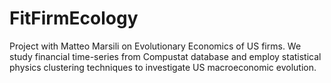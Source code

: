 # FitFirmEcology

Project with Matteo Marsili on Evolutionary Economics of US firms. We study financial time-series from Compustat database and employ statistical physics clustering techniques to investigate US macroeconomic evolution.
